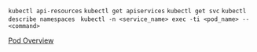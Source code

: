 `kubectl api-resources`
`kubectl get apiservices`
`kubectl get svc`
`kubectl describe namespaces `
`kubectl -n <service_name> exec -ti <pod_name> -- <command>`



[Pod Overview](https://kubernetes.io/docs/concepts/workloads/pods/pod-overview/)
